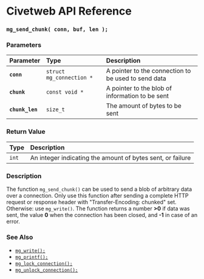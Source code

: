 # Civetweb API Reference

### `mg_send_chunk( conn, buf, len );`

### Parameters

| Parameter | Type | Description |
| :--- | :--- | :--- |
|**`conn`**|`struct mg_connection *`| A pointer to the connection to be used to send data |
|**`chunk`**|`const void *`| A pointer to the blob of information to be sent |
|**`chunk_len`**|`size_t`| The amount of bytes to be sent |

### Return Value

| Type | Description |
| :--- | :--- |
|`int`| An integer indicating the amount of bytes sent, or failure |

### Description

The function `mg_send_chunk()` can be used to send a blob of arbitrary data over a connection. 
Only use this function after sending a complete HTTP request or response header with "Transfer-Encoding: chunked" set. Otherwise: use `mg_write()`.
The function returns a number **>0** if data was sent, the value **0** when the connection has been closed, and **-1** in case of an error.

### See Also

* [`mg_write();`](mg_write.md)
* [`mg_printf();`](mg_print.md)
* [`mg_lock_connection();`](mg_lock_connection.md)
* [`mg_unlock_connection();`](mg_unlock_connection.md)

